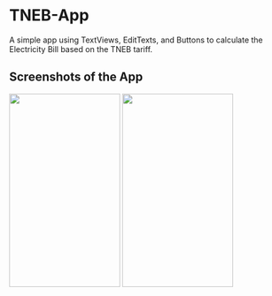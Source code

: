 # TNEB-App
A simple app using TextViews, EditTexts, and Buttons to calculate the Electricity Bill based on the TNEB tariff.


## Screenshots of the App
<img src="https://user-images.githubusercontent.com/76843281/105074790-da682600-5aae-11eb-9787-5b1a6b97b960.jpg" width="200" height="350"> <img src="https://user-images.githubusercontent.com/76843281/105074797-dc31e980-5aae-11eb-9455-1bbb98b263c1.jpg" width="200" height="350"> 

